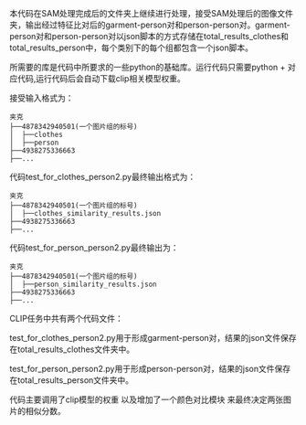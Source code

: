 本代码在SAM处理完成后的文件夹上继续进行处理，接受SAM处理后的图像文件夹，输出经过特征比对后的garment-person对和person-person对。garment-person对和person-person对以json脚本的方式存储在total_results_clothes和total_results_person中，每个类别下的每个组都包含一个json脚本。

所需要的库是代码中所要求的一些python的基础库。运行代码只需要python + 对应代码,运行代码后会自动下载clip相关模型权重。

接受输入格式为：
```
夹克
├──4878342940501(一个图片组的标号)
│  ├──clothes
│  ├──person
├──4938275336663
├──...
```
代码test_for_clothes_person2.py最终输出格式为：
```
夹克
├──4878342940501(一个图片组的标号)
│  ├──clothes_similarity_results.json
├──4938275336663
├──...
```
代码test_for_person_person2.py最终输出为：
```
夹克
├──4878342940501(一个图片组的标号)
│  ├──person_similarity_results.json
├──4938275336663
├──...
```

CLIP任务中共有两个代码文件：

test_for_clothes_person2.py用于形成garment-person对，结果的json文件保存在total_results_clothes文件夹中。

test_for_person_person2.py用于形成person-person对，结果的json文件保存在total_results_person文件夹中。

代码主要调用了clip模型的权重 以及增加了一个颜色对比模块 来最终决定两张图片的相似分数。
